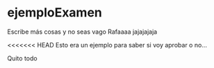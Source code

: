 ﻿ejemploExamen
=============
Escribe más cosas y no seas vago Rafaaaa jajajajaja

<<<<<<< HEAD
Esto era un ejemplo para saber si voy aprobar o no...

Quito todo

